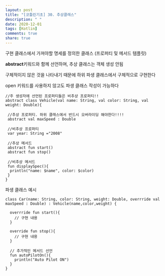 ```yaml
---
layout: post
title: "[코틀린기초] 30. 추상클래스"
description: " "
date: 2020-12-01
tags: [Kotlin]
comments: true
share: true
---  
```


  
  구현 클래스에서 가져야할 명세를 정의한 클래스 (프로퍼티 및 메서드 템플릿)
  
  **abstract**키워드와 함께 선언하며, 추상 클래스는 객체 생성 안됨
  
  구체적이지 않은 것을 나타내기 때문에 하위 파생 클래스에서 구체적으로 구현한다
  
  open 키워드를 사용하지 않고도 파생 클래스 작성이 가능하다
  
  ```
  //주 생성자에 선언된 프로퍼티들은 비추상 프로퍼티!!
  abstract class Vehicle(val name: String, val color: String, val weight: Double){
    
   //추상 프로퍼티. 하위 클래스에서 반드시 오버라이딩 해야한다!!!!
   abstract val maxSpeed : Double
   
   //비추상 프로퍼티
   var year: String ="2008"
   
   //추상 메서드
   abstract fun start()
   abstract fun stop()
   
   //비추상 메서드
   fun displaySpec(){
    println("name: $name", color: $color)
   }
  }
  ```
  
  파생 클래스 예시
  
  ```
  class Car(name: String, color: String, weight: Double, overrride val maxSpeed : Double) : Vehicle(name,color,weight) {
    
    overrride fun start(){
      // 구현 내용
    }
    
    override fun stop(){
      // 구현 내용
    }
    
    // 추가적인 메서드 선언
    fun autoPilotOn(){
      println("Auto Pilot ON")
    }
  }
  ```
  
